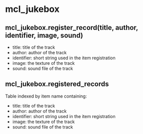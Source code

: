 # mcl_jukebox

## mcl_jukebox.register_record(title, author, identifier, image, sound)

* title: title of the track
* author: author of the track
* identifier: short string used in the item registration
* image: the texture of the track
* sound: sound file of the track

## mcl_jukebox.registered_records

Table indexed by item name containing:
* title: title of the track
* author: author of the track
* identifier: short string used in the item registration
* image: the texture of the track
* sound: sound file of the track